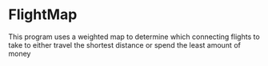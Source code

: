 # FlightMap

This program uses a weighted map to determine which connecting flights to take to either travel the shortest distance or spend the least 
amount of money
